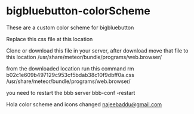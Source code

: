 # bigbluebutton-colorScheme
These are a custom color scheme for bigbluebutton

Replace this css file at this location

Clone or download this file in your server,
after download move that file to this location
/usr/share/meteor/bundle/programs/web.browser/

from the downloaded location run this command
rm b02c1e609b497129c953cf5bdab38c10f9dbff0a.css /usr/share/meteor/bundle/programs/web.browser/

you need to restart  the bbb server
bbb-conf -restart

Hola color scheme and icons changed
najeebaddu@gmail.com
